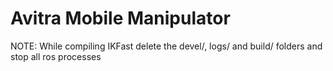 # Avitra Mobile Manipulator

NOTE: While compiling IKFast delete the devel/, logs/ and build/ folders and stop all ros processes
